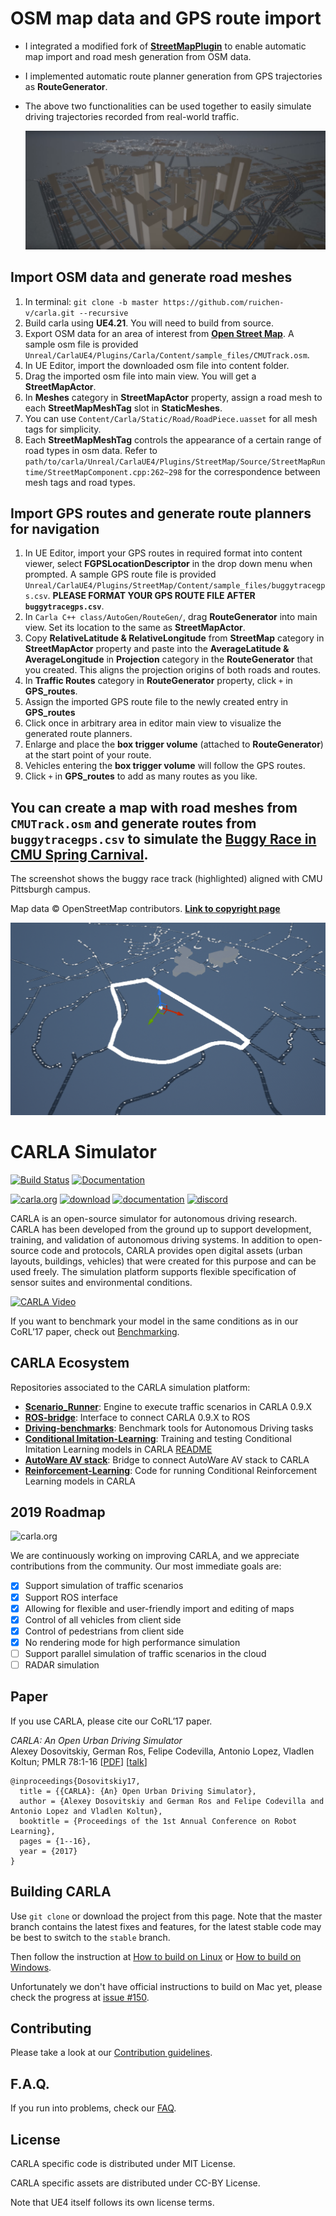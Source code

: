 OSM map data and GPS route import
============================
* I integrated a modified fork of [**StreetMapPlugin**](https://github.com/ue4plugins/StreetMap) to enable automatic map import and road mesh generation from OSM data.
* I implemented automatic route planner generation from GPS trajectories as **RouteGenerator**.
* The above two functionalities can be used together to easily simulate driving trajectories recorded from real-world traffic.
  
  [![Demonstration of generating downtown Pittsburgh from OSM data.](Docs/img/auto_gen_map_pitts.png 'Link to demo video')](https://www.youtube.com/watch?v=DuCVeBRDr7E)
## Import OSM data and generate road meshes

1. In terminal: `git clone -b master https://github.com/ruichen-v/carla.git --recursive`
2. Build carla using **UE4.21**. You will need to build from source.
3. Export OSM data for an area of interest from [**Open Street Map**](https://www.openstreetmap.org/#map=5/38.007/-95.844). A sample osm file is provided `Unreal/CarlaUE4/Plugins/Carla/Content/sample_files/CMUTrack.osm`.
4. In UE Editor, import the downloaded osm file into content folder.
5. Drag the imported osm file into main view. You will get a **StreetMapActor**.
6. In **Meshes** category in **StreetMapActor** property, assign a road mesh to each **StreetMapMeshTag** slot in **StaticMeshes**.
7. You can use `Content/Carla/Static/Road/RoadPiece.uasset` for all mesh tags for simplicity.
8. Each **StreetMapMeshTag** controls the appearance of a certain range of road types in osm data. Refer to `path/to/carla/Unreal/CarlaUE4/Plugins/StreetMap/Source/StreetMapRuntime/StreetMapComponent.cpp:262~298` for the correspondence between mesh tags and road types.


## Import GPS routes and generate route planners for navigation

1. In UE Editor, import your GPS routes in required format into content viewer, select **FGPSLocationDescriptor** in the drop down menu when prompted. A sample GPS route file is provided `Unreal/CarlaUE4/Plugins/StreetMap/Content/sample_files/buggytracegps.csv`. **PLEASE FORMAT YOUR GPS ROUTE FILE AFTER `buggytracegps.csv`**.
2. In `Carla C++ class/AutoGen/RouteGen/`, drag **RouteGenerator** into main view. Set its location to the same as **StreetMapActor**.
3. Copy **RelativeLatitude & RelativeLongitude** from **StreetMap** category in **StreetMapActor** property and paste into the **AverageLatitude & AverageLongitude** in **Projection** category in the **RouteGenerator** that you created. This aligns the projection origins of both roads and routes.
4. In **Traffic Routes** category in **RouteGenerator** property, click `+` in **GPS_routes**.
5. Assign the imported GPS route file to the newly created entry in **GPS_routes**
6. Click once in arbitrary area in editor main view to visualize the generated route planners.
7. Enlarge and place the **box trigger volume** (attached to **RouteGenerator**) at the start point of your route.
8. Vehicles entering the **box trigger volume** will follow the GPS routes.
9. Click `+` in **GPS_routes** to add as many routes as you like.

## You can create a map with road meshes from `CMUTrack.osm` and generate routes from `buggytracegps.csv` to simulate the [**Buggy Race in CMU Spring Carnival**](https://www.springcarnival.org/buggy.shtml).

The screenshot shows the buggy race track (highlighted) aligned with CMU Pittsburgh campus.

Map data © OpenStreetMap contributors. [**Link to copyright page**](https://www.openstreetmap.org/copyright)

![Sample Usage](Docs/img/CMUBuggyRace.png "Buggy Race in CMU Spring Carnival")


CARLA Simulator
===============

[![Build Status](https://travis-ci.org/carla-simulator/carla.svg?branch=master)](https://travis-ci.org/carla-simulator/carla)
[![Documentation](https://readthedocs.org/projects/carla/badge/?version=latest)](http://carla.readthedocs.io)


[![carla.org](Docs/img/btn/web.png)](http://carla.org)
[![download](Docs/img/btn/download.png)](https://github.com/carla-simulator/carla/blob/master/Docs/download.md)
[![documentation](Docs/img/btn/docs.png)](http://carla.readthedocs.io)
[![discord](Docs/img/btn/chat.png)](https://discord.gg/8kqACuC)
<!-- [![forum](Docs/img/btn/forum.png)](link here) -->

CARLA is an open-source simulator for autonomous driving research. CARLA has
been developed from the ground up to support development, training, and
validation of autonomous driving systems. In addition to open-source code
and protocols, CARLA provides open digital assets (urban layouts, buildings,
vehicles) that were created for this purpose and can be used freely. The
simulation platform supports flexible specification of sensor suites and
environmental conditions.

[![CARLA Video](Docs/img/video_thumbnail.png)](https://www.youtube.com/watch?v=BjH-pFGlZ0M)

If you want to benchmark your model in the same conditions as in our CoRL’17
paper, check out
[Benchmarking](https://github.com/carla-simulator/driving-benchmarks).


## CARLA Ecosystem
Repositories associated to the CARLA simulation platform:

* [**Scenario_Runner**](https://github.com/carla-simulator/scenario_runner): Engine to execute traffic scenarios in CARLA 0.9.X
* [**ROS-bridge**](https://github.com/carla-simulator/ros-bridge): Interface to connect CARLA 0.9.X to ROS
* [**Driving-benchmarks**](https://github.com/carla-simulator/driving-benchmarks): Benchmark tools for Autonomous Driving tasks
* [**Conditional Imitation-Learning**](https://github.com/felipecode/coiltraine): Training and testing Conditional Imitation Learning models in CARLA [README](https://github.com/felipecode/coiltraine/blob/master/docs/view_agents.md)
* [**AutoWare AV stack**](https://github.com/carla-simulator/carla-autoware): Bridge to connect AutoWare AV stack to CARLA
* [**Reinforcement-Learning**](https://github.com/carla-simulator/reinforcement-learning): Code for running Conditional Reinforcement Learning models in CARLA

2019 Roadmap
-------
![carla.org](Docs/img/carla_timeline.png "CARLA Road Map")

We are continuously working on improving CARLA, and we appreciate contributions
from the community. Our most immediate goals are:

- [x] Support simulation of traffic scenarios 
- [x] Support ROS interface
- [x] Allowing for flexible and user-friendly import and editing of maps
- [x] Control of all vehicles from client side
- [x] Control of pedestrians from client side
- [x] No rendering mode for high performance simulation
- [ ] Support parallel simulation of traffic scenarios in the cloud
- [ ] RADAR simulation

Paper
-----

If you use CARLA, please cite our CoRL’17 paper.

_CARLA: An Open Urban Driving Simulator_<br>Alexey Dosovitskiy, German Ros,
Felipe Codevilla, Antonio Lopez, Vladlen Koltun; PMLR 78:1-16
[[PDF](http://proceedings.mlr.press/v78/dosovitskiy17a/dosovitskiy17a.pdf)]
[[talk](https://www.youtube.com/watch?v=xfyK03MEZ9Q&feature=youtu.be&t=2h44m30s)]


```
@inproceedings{Dosovitskiy17,
  title = {{CARLA}: {An} Open Urban Driving Simulator},
  author = {Alexey Dosovitskiy and German Ros and Felipe Codevilla and Antonio Lopez and Vladlen Koltun},
  booktitle = {Proceedings of the 1st Annual Conference on Robot Learning},
  pages = {1--16},
  year = {2017}
}
```

Building CARLA
--------------

Use `git clone` or download the project from this page. Note that the master
branch contains the latest fixes and features, for the latest stable code may be
best to switch to the `stable` branch.

Then follow the instruction at [How to build on Linux][buildlinuxlink] or
[How to build on Windows][buildwindowslink].

Unfortunately we don't have official instructions to build on Mac yet, please
check the progress at [issue #150][issue150].

[buildlinuxlink]: http://carla.readthedocs.io/en/latest/how_to_build_on_linux
[buildwindowslink]: http://carla.readthedocs.io/en/latest/how_to_build_on_windows
[issue150]: https://github.com/carla-simulator/carla/issues/150

Contributing
------------

Please take a look at our [Contribution guidelines][contriblink].

[contriblink]: http://carla.readthedocs.io/en/latest/CONTRIBUTING

F.A.Q.
------

If you run into problems, check our
[FAQ](http://carla.readthedocs.io/en/latest/faq/).

License
-------

CARLA specific code is distributed under MIT License.

CARLA specific assets are distributed under CC-BY License.

Note that UE4 itself follows its own license terms.
